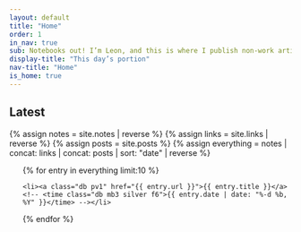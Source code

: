 ```yaml
---
layout: default
title: "Home"
order: 1
in_nav: true
sub: Notebooks out! I’m Leon, and this is where I publish non-work articles, pictures, notes, links — anything you won’t find on my “professional” site.
display-title: "This day’s portion"
nav-title: "Home"
is_home: true
---
```


## Latest

{% assign notes = site.notes | reverse %}
{% assign links = site.links | reverse %}
{% assign posts = site.posts %}
{% assign everything = notes | concat: links | concat: posts | sort: "date" | reverse %}

<ul class="list mb0 pa0">

{% for entry in everything limit:10 %}

    <li><a class="db pv1" href="{{ entry.url }}">{{ entry.title }}</a><!-- <time class="db mb3 silver f6">{{ entry.date | date: "%-d %b, %Y" }}</time> --></li>

{% endfor %}

</ul>

